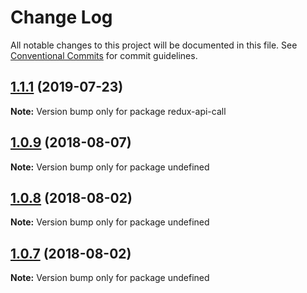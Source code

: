 # Change Log

All notable changes to this project will be documented in this file.
See [Conventional Commits](https://conventionalcommits.org) for commit guidelines.

## [1.1.1](https://github.com/tungv/redux-api-call/compare/v1.1.0...v1.1.1) (2019-07-23)

**Note:** Version bump only for package redux-api-call





<a name="1.0.9"></a>
## [1.0.9](https://github.com/tungv/redux-api-call/compare/v1.0.8...v1.0.9) (2018-08-07)




**Note:** Version bump only for package undefined

<a name="1.0.8"></a>
## [1.0.8](https://github.com/tungv/redux-api-call/compare/v1.0.7...v1.0.8) (2018-08-02)




**Note:** Version bump only for package undefined

<a name="1.0.7"></a>
## [1.0.7](https://github.com/tungv/redux-api-call/compare/v1.0.6...v1.0.7) (2018-08-02)




**Note:** Version bump only for package undefined
